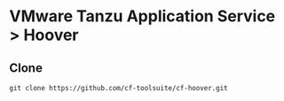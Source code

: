 # VMware Tanzu Application Service > Hoover

## Clone

```
git clone https://github.com/cf-toolsuite/cf-hoover.git
```
